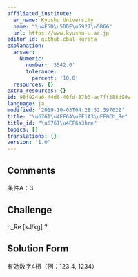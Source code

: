 ```yaml
---
affiliated_institute:
  en_name: Kyushu University
  name: "\u4E5D\u5DDE\u5927\u5B66"
  url: https://www.kyushu-u.ac.jp
editor_id: github.cbal-kurata
explanation:
  answer:
    Numeric:
      number: '3542.0'
      tolerance:
        percent: '10.0'
  resources: {}
extra_resources: {}
id: 98f924a6-44d6-40fd-87b3-ac7ff388d99a
language: ja
modified: '2019-10-03T04:28:52.39702Z'
title: "\u6761\u4EF6A\uFF1A3\uFF0Ch_Re"
title_id: "\u6761\u4EF6a3hre"
topics: []
translations: {}
version: '1.0'
---
```


## Comments
条件A：3

## Challenge
h_Re [kJ/kg] ?

## Solution Form
有効数字4桁（例：123.4,  1234）




